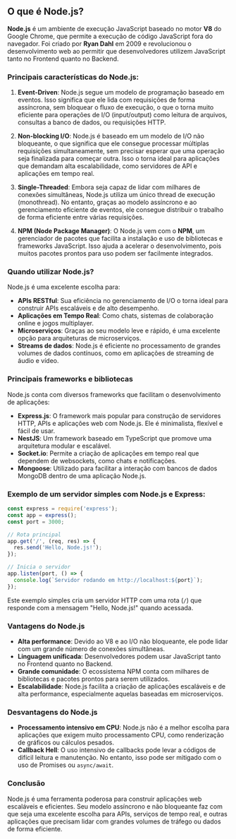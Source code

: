 ## O que é Node.js?

**Node.js** é um ambiente de execução JavaScript baseado no motor **V8** do Google Chrome, que permite a execução de código JavaScript fora do navegador. Foi criado por **Ryan Dahl** em 2009 e revolucionou o desenvolvimento web ao permitir que desenvolvedores utilizem JavaScript tanto no Frontend quanto no Backend.

### Principais características do Node.js:

1. **Event-Driven**: Node.js segue um modelo de programação baseado em eventos. Isso significa que ele lida com requisições de forma assíncrona, sem bloquear o fluxo de execução, o que o torna muito eficiente para operações de I/O (input/output) como leitura de arquivos, consultas a banco de dados, ou requisições HTTP.

2. **Non-blocking I/O**: Node.js é baseado em um modelo de I/O não bloqueante, o que significa que ele consegue processar múltiplas requisições simultaneamente, sem precisar esperar que uma operação seja finalizada para começar outra. Isso o torna ideal para aplicações que demandam alta escalabilidade, como servidores de API e aplicações em tempo real.

3. **Single-Threaded**: Embora seja capaz de lidar com milhares de conexões simultâneas, Node.js utiliza um único thread de execução (monothread). No entanto, graças ao modelo assíncrono e ao gerenciamento eficiente de eventos, ele consegue distribuir o trabalho de forma eficiente entre várias requisições.

4. **NPM (Node Package Manager)**: O Node.js vem com o **NPM**, um gerenciador de pacotes que facilita a instalação e uso de bibliotecas e frameworks JavaScript. Isso ajuda a acelerar o desenvolvimento, pois muitos pacotes prontos para uso podem ser facilmente integrados.

### Quando utilizar Node.js?

Node.js é uma excelente escolha para:

- **APIs RESTful**: Sua eficiência no gerenciamento de I/O o torna ideal para construir APIs escaláveis e de alto desempenho.
- **Aplicações em Tempo Real**: Como chats, sistemas de colaboração online e jogos multiplayer.
- **Microserviços**: Graças ao seu modelo leve e rápido, é uma excelente opção para arquiteturas de microserviços.
- **Streams de dados**: Node.js é eficiente no processamento de grandes volumes de dados contínuos, como em aplicações de streaming de áudio e vídeo.

### Principais frameworks e bibliotecas

Node.js conta com diversos frameworks que facilitam o desenvolvimento de aplicações:

- **Express.js**: O framework mais popular para construção de servidores HTTP, APIs e aplicações web com Node.js. Ele é minimalista, flexível e fácil de usar.
- **NestJS**: Um framework baseado em TypeScript que promove uma arquitetura modular e escalável.
- **Socket.io**: Permite a criação de aplicações em tempo real que dependem de websockets, como chats e notificações.
- **Mongoose**: Utilizado para facilitar a interação com bancos de dados MongoDB dentro de uma aplicação Node.js.

### Exemplo de um servidor simples com Node.js e Express:

```javascript
const express = require('express');
const app = express();
const port = 3000;

// Rota principal
app.get('/', (req, res) => {
  res.send('Hello, Node.js!');
});

// Inicia o servidor
app.listen(port, () => {
  console.log(`Servidor rodando em http://localhost:${port}`);
});
```

Este exemplo simples cria um servidor HTTP com uma rota (`/`) que responde com a mensagem "Hello, Node.js!" quando acessada.

### Vantagens do Node.js

- **Alta performance**: Devido ao V8 e ao I/O não bloqueante, ele pode lidar com um grande número de conexões simultâneas.
- **Linguagem unificada**: Desenvolvedores podem usar JavaScript tanto no Frontend quanto no Backend.
- **Grande comunidade**: O ecossistema NPM conta com milhares de bibliotecas e pacotes prontos para serem utilizados.
- **Escalabilidade**: Node.js facilita a criação de aplicações escaláveis e de alta performance, especialmente aquelas baseadas em microserviços.

### Desvantagens do Node.js

- **Processamento intensivo em CPU**: Node.js não é a melhor escolha para aplicações que exigem muito processamento CPU, como renderização de gráficos ou cálculos pesados.
- **Callback Hell**: O uso intensivo de callbacks pode levar a códigos de difícil leitura e manutenção. No entanto, isso pode ser mitigado com o uso de Promises ou `async/await`.

### Conclusão

Node.js é uma ferramenta poderosa para construir aplicações web escaláveis e eficientes. Seu modelo assíncrono e não bloqueante faz com que seja uma excelente escolha para APIs, serviços de tempo real, e outras aplicações que precisam lidar com grandes volumes de tráfego ou dados de forma eficiente.